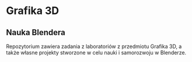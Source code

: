 # Grafika 3D
## Nauka Blendera
Repozytorium zawiera zadania z laboratoriów z przedmiotu Grafika 3D, a także własne projekty stworzone w celu nauki i samorozwoju w Blenderze.
